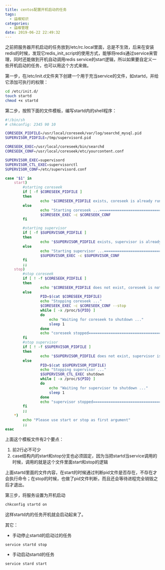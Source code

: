 ```yaml
---
title: centos配置开机启动的任务
tags:
  - 运维知识
categories:
  - 运维管理
date: 2019-06-22 22:49:32
---
```




之前把服务器开机启动的任务放到/etc/rc.local里面，总是不生效，后来在安装redis的时候，发现它redis_init_script的使用方式，能够将redis通过service来管理，同时还能做到开机自动调用redis service的start逻辑，所以如果要自定义一些开机启动的任务，也可以用这个方式来做。
<!-- more -->

第一步，在/etc/init.d文件夹下创建一个用于充当service的文件，如startd，并给它添加可执行的权限：
```bash
cd /etc/init.d/
touch startd
chmod +x startd
```

第二步，按照下面的文件模板，编写startd内的shell程序：
```bash
#!/bin/sh
# chkconfig: 2345 90 10

CORESEEK_PIDFILE=/usr/local/coreseek/var/log/searchd_mysql.pid
SUPERVISOR_PIDFILE=/tmp/supervisord.pid

CORESEEK_EXEC=/usr/local/coreseek/bin/searchd
CORESEEK_CONF=/usr/local/coreseek/etc/yourcontent.conf

SUPERVISOR_EXEC=supervisord
SUPERVISOR_CTL_EXEC=supervisorctl
SUPERVISOR_CONF=/etc/supervisord.conf

case "$1" in
    start)
        #starting coreseek
        if [ -f $CORESEEK_PIDFILE ]
        then
                echo "$CORESEEK_PIDFILE exists, coreseek is already running or crashed"
        else
                echo "Starting coreseek ...==========================================>"
                $CORESEEK_EXEC -c $CORESEEK_CONF
        fi

        #starting supervisor
        if [ -f $SUPERVISOR_PIDFILE ]
        then
                echo "$SUPERVISOR_PIDFILE exists, supervisor is already running or crashed"
        else
                echo "Starting supervisor ...========================================>"
                $SUPERVISOR_EXEC -c $SUPERVISOR_CONF
        fi
        ;;
    stop)
        #stop coreseek
        if [ ! -f $CORESEEK_PIDFILE ]
        then
                echo "$CORESEEK_PIDFILE does not exist, coreseek is not running"
        else
                PID=$(cat $CORESEEK_PIDFILE)
                echo "Stopping coreseek ..."
                $CORESEEK_EXEC -c $CORESEEK_CONF --stop
                while [ -x /proc/${PID} ]
                do
                    echo "Waiting for coreseek to shutdown ..."
                    sleep 1
                done
                echo "coreseek stopped==============================================>"
        fi
        #stop supervisor
        if [ ! -f $SUPERVISOR_PIDFILE ]
        then
                echo "$SUPERVISOR_PIDFILE does not exist, supervisor is not running"
        else
                PID=$(cat $SUPERVISOR_PIDFILE)
                echo "Stopping supervisor ..."
                $SUPERVISOR_CTL_EXEC shutdown
                while [ -x /proc/${PID} ]
                do
                    echo "Waiting for supervisor to shutdown ..."
                    sleep 1
                done
                echo "supervisor stopped============================================>"
        fi
        ;;
    *)
        echo "Please use start or stop as first argument"
        ;;
esac
```
上面这个模板文件有2个要点：
1. 前2行必不可少
2. case结构内的start和stop分支也必须固定，因为当把startd当service调用的时候，调用的就是这个文件里面start和stop的逻辑

上面startd里面的文件内容，在start的时候通过判断pid文件是否存在，不存在才会执行命令；在stop的时候，也做了pid文件判断，而且还会等待进程完全销毁之后才退出。

第三步，将服务设置为开机启动
```bash
chkconfig startd on
```

这样startd内的任务开机就会启动起来了。

其它：
* 手动停止startd的启动过的任务
```bash
service startd stop
```

* 手动启动startd的任务
```bash
service stard start
```






